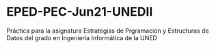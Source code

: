 # EPED-PEC-Jun21-UNEDII

Práctica para la asignatura Estrategias de Prgramación y Estructuras de Datos del grado en Ingeniería Informática de la UNED
